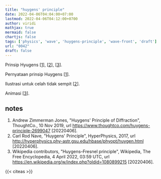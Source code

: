 ```yaml
---
title: "huygens' principle"
date: 2022-04-06T04:04:00+07:00
lastmod: 2022-04-06T04:12:00+0700
author: viridi
mathjax: true
mermaid: false
chartjs: false
tags: ['physics', 'wave', 'huygens-principle', 'wave-front', 'draft']
url: "0042"
draft: false
---
```

Prinsip Hyugens [[1](#r01)], [[2](#r02)], [[3](#r03)].

Pernyataan prinsip Huygens [[1](#r01)].

Ilustrasi untuk celah tidak sempit [[2](#r02)].

Animasi [[3](#r03)].

## notes
1. <a name='r01'></a>Andrew Zimmerman Jones, "Huygens' Principle of Diffraction", ThoughtCo., 10 Nov 2019, url <https://www.thoughtco.com/huygens-principle-2699047> [20220406].
2. <a name='r02'></a>Carl Rod Nave, "Huygens' Principle", HyperPhysics, 2017, url <http://hyperphysics.phy-astr.gsu.edu/hbase/phyopt/huygen.html> [20220406].
3. <a name='r03'></a>Wikipedia contributors, "Huygens–Fresnel principle", Wikipedia, The Free Encyclopedia, 4 April 2022, 03:59 UTC, url <https://en.wikipedia.org/w/index.php?oldid=1080899215> [20220406].

{{< citeas >}}
